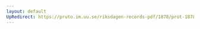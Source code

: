 ```yaml
---
layout: default
UpRedirect: https://pruto.im.uu.se/riksdagen-records-pdf/1878/prot-1878--ak--012/prot-1878--ak--012_047.pdf
---
```

